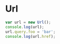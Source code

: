 # Url

```js
var url = new Url();
console.log(url);
url.query.foo = 'bar';
console.log(url.href);
```
